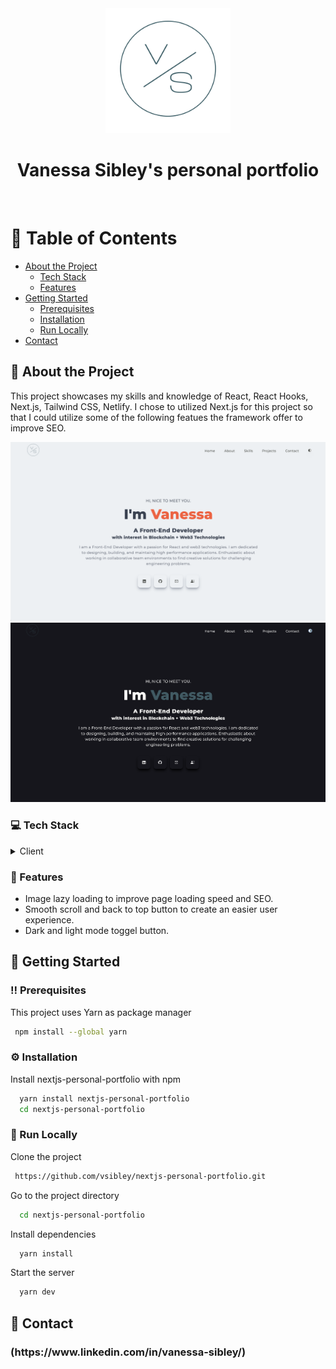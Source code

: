 <div align="center">

  <img src="/public/assets/logo/logo.png" alt="vs logo" width="200" height="auto" />
  <h1>Vanessa Sibley's personal portfolio</h1>
  

<br />
</div>

<div align="left">

<!-- Table of Contents -->
# :notebook_with_decorative_cover: Table of Contents

- [About the Project](#star2-about-the-project)
  * [Tech Stack](#computer-tech-stack)
  * [Features](#dart-features)
- [Getting Started](#toolbox-getting-started)
  * [Prerequisites](#bangbang-prerequisites)
  * [Installation](#gear-installation)
  * [Run Locally](#running-run-locally)
- [Contact](#wave-contact)
  

<!-- About the Project -->
## :star2: About the Project

<p>This project showcases my skills and knowledge of React, React Hooks, Next.js, Tailwind CSS, Netlify. I chose to utilized Next.js for this project so that I could utilize some of the following featues the framework offer to improve SEO.
</p>

<div align="center"> 
  <img src="/public/assets/Screenshot.png" />
  <img src="/public/assets/ScreenshotDark.png" />
</div>


<!-- TechStack -->
### :computer: Tech Stack

<details>
  <summary>Client</summary>
  <ul>
    <li><a href="https://nextjs.org/">Next.js</a></li>
    <li><a href="https://reactjs.org/">React.js</a></li>
    <li><a href="https://tailwindcss.com/">TailwindCSS</a></li>
    <li><a href="https://github.com/pacocoursey/next-themes">Next-themes</a></li>
  </ul>
</details>



<!-- Features -->
### :dart: Features

- Image lazy loading to improve page loading speed and SEO.
- Smooth scroll and back to top button to create an easier user experience.
- Dark and light mode toggel button.



<!-- Getting Started -->
## 	:toolbox: Getting Started

<!-- Prerequisites -->
### :bangbang: Prerequisites

This project uses Yarn as package manager

```bash
 npm install --global yarn
```

<!-- Installation -->
### :gear: Installation

Install nextjs-personal-portfolio with npm

```bash
  yarn install nextjs-personal-portfolio
  cd nextjs-personal-portfolio
```


<!-- Run Locally -->
### :running: Run Locally

Clone the project

```bash
 https://github.com/vsibley/nextjs-personal-portfolio.git
```

Go to the project directory

```bash
  cd nextjs-personal-portfolio
```

Install dependencies

```bash
  yarn install
```

Start the server

```bash
  yarn dev
```

<!-- Contact -->
## :wave: Contact

<h3>(https://www.linkedin.com/in/vanessa-sibley/) </h3>

